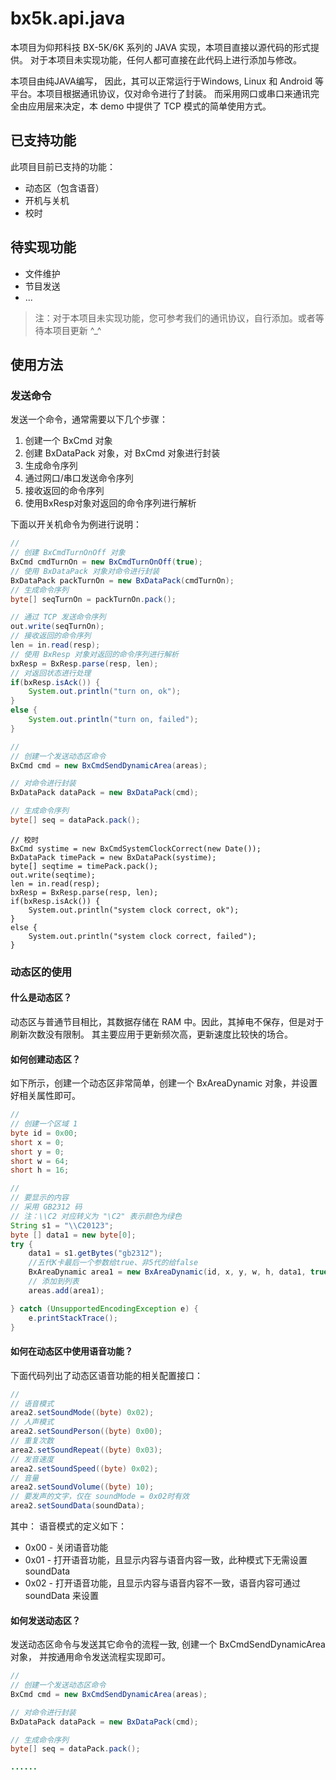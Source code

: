 # bx5k.api.java
本项目为仰邦科技 BX-5K/6K 系列的 JAVA 实现，本项目直接以源代码的形式提供。
对于本项目未实现功能，任何人都可直接在此代码上进行添加与修改。

本项目由纯JAVA编写，
因此，其可以正常运行于Windows, Linux 和 Android 等平台。本项目根据通讯协议，仅对命令进行了封装。
而采用网口或串口来通讯完全由应用层来决定，本 demo 中提供了 TCP 模式的简单使用方式。

## 已支持功能
此项目目前已支持的功能：
* 动态区（包含语音）
* 开机与关机
* 校时

## 待实现功能
* 文件维护
* 节目发送
* ...
> 注：对于本项目未实现功能，您可参考我们的通讯协议，自行添加。或者等待本项目更新 ^_^
## 使用方法

### 发送命令
发送一个命令，通常需要以下几个步骤：
1. 创建一个 BxCmd 对象
2. 创建 BxDataPack 对象，对 BxCmd 对象进行封装
3. 生成命令序列
4. 通过网口/串口发送命令序列
5. 接收返回的命令序列
6. 使用BxResp对象对返回的命令序列进行解析

下面以开关机命令为例进行说明：

```java
//
// 创建 BxCmdTurnOnOff 对象
BxCmd cmdTurnOn = new BxCmdTurnOnOff(true);
// 使用 BxDataPack 对象对命令进行封装
BxDataPack packTurnOn = new BxDataPack(cmdTurnOn);
// 生成命令序列
byte[] seqTurnOn = packTurnOn.pack();

// 通过 TCP 发送命令序列
out.write(seqTurnOn);
// 接收返回的命令序列
len = in.read(resp);
// 使用 BxResp 对象对返回的命令序列进行解析
bxResp = BxResp.parse(resp, len);
// 对返回状态进行处理
if(bxResp.isAck()) {
    System.out.println("turn on, ok");
}
else {
    System.out.println("turn on, failed");
}
```

```java
//
// 创建一个发送动态区命令
BxCmd cmd = new BxCmdSendDynamicArea(areas);

// 对命令进行封装
BxDataPack dataPack = new BxDataPack(cmd);

// 生成命令序列
byte[] seq = dataPack.pack();

```
```
// 校时
BxCmd systime = new BxCmdSystemClockCorrect(new Date());
BxDataPack timePack = new BxDataPack(systime);
byte[] seqtime = timePack.pack();
out.write(seqtime);
len = in.read(resp);
bxResp = BxResp.parse(resp, len);
if(bxResp.isAck()) {
	System.out.println("system clock correct, ok");
}
else {
	System.out.println("system clock correct, failed");
}
```



### 动态区的使用

#### 什么是动态区？
动态区与普通节目相比，其数据存储在 RAM 中。因此，其掉电不保存，但是对于刷新次数没有限制。
其主要应用于更新频次高，更新速度比较快的场合。

#### 如何创建动态区？
如下所示，创建一个动态区非常简单，创建一个 BxAreaDynamic 对象，并设置好相关属性即可。
```java
//
// 创建一个区域 1
byte id = 0x00;
short x = 0;
short y = 0;
short w = 64;
short h = 16;

//
// 要显示的内容
// 采用 GB2312 码
// 注：\\C2 对应转义为 "\C2" 表示颜色为绿色
String s1 = "\\C20123";
byte [] data1 = new byte[0];
try {
    data1 = s1.getBytes("gb2312");
    //五代K卡最后一个参数给true、非5代的给false
    BxAreaDynamic area1 = new BxAreaDynamic(id, x, y, w, h, data1, true);
    // 添加到列表
    areas.add(area1);

} catch (UnsupportedEncodingException e) {
    e.printStackTrace();
}
```

#### 如何在动态区中使用语音功能？
下面代码列出了动态区语音功能的相关配置接口：
```java
//
// 语音模式
area2.setSoundMode((byte) 0x02);
// 人声模式
area2.setSoundPerson((byte) 0x00);
// 重复次数
area2.setSoundRepeat((byte) 0x03);
// 发音速度
area2.setSoundSpeed((byte) 0x02);
// 音量
area2.setSoundVolume((byte) 10);
// 要发声的文字，仅在 soundMode = 0x02时有效
area2.setSoundData(soundData);
```
其中：
语音模式的定义如下：
* 0x00 - 关闭语音功能
* 0x01 - 打开语音功能，且显示内容与语音内容一致，此种模式下无需设置 soundData
* 0x02 - 打开语音功能，且显示内容与语音内容不一致，语音内容可通过 soundData 来设置

#### 如何发送动态区？
发送动态区命令与发送其它命令的流程一致, 创建一个 BxCmdSendDynamicArea 对象，
并按通用命令发送流程实现即可。
```java
//
// 创建一个发送动态区命令
BxCmd cmd = new BxCmdSendDynamicArea(areas);

// 对命令进行封装
BxDataPack dataPack = new BxDataPack(cmd);

// 生成命令序列
byte[] seq = dataPack.pack();

......

```
